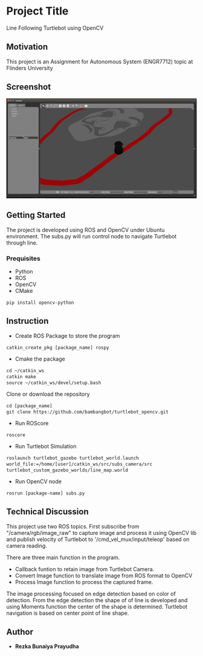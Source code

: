# Project Title
Line Following Turtlebot using OpenCV

## Motivation
This project is an Assignment for Autonomous System (ENGR7712) topic at Flinders University


## Screenshot
![Gazebo Run](src/result/gazebo.png)


## Getting Started
The project is developed using ROS and OpenCV under Ubuntu environment. The subs.py will run control node to navigate Turtlebot through line.

### Prequisites
- Python 
- ROS
- OpenCV
- CMake

```
pip install opencv-python
```

## Instruction

- Create ROS Package to store the program

```
catkin_create_pkg [package_name] rospy
```
- Cmake the package
```
cd ~/catkin_ws
catkin make
source ~/catkin_ws/devel/setup.bash
```
Clone or download the repository
```
cd [package_name]
git clone https://github.com/bambangbot/turtlebot_opencv.git 
```
- Run ROScore
```
roscore
```
- Run Turtlebot Simulation
```
roslaunch turtlebot_gazebo turtlebot_world.launch world_file:=/home/[user]/catkin_ws/src/subs_camera/src turtlebot_custom_gazebo_worlds/line_map.world
``` 
- Run OpenCV node
```
rosrun [package-name] subs.py
```
## Technical Discussion

This project use two ROS topics. First subscribe from "/camera/rgb/image_raw" to capture image and process it using OpenCV lib and publish velocity of Turtlebot to '/cmd_vel_mux/input/teleop' based on camera reading.

There are three main function in the program.
- Callback funtion to retain image from Turtlebot Camera. 
- Convert Image function to translate image from ROS format to OpenCV
- Process Image function to process the captured frame. 

The image processing focused on edge detection based on color of detection. From the edge detection the shape of of line is developed and using Moments function the center of the shape is determined.
Turtlebot navigation is based on center point of line shape.


## Author

* **Rezka Bunaiya Prayudha**

